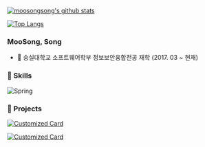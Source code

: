 [![moosongsong's github stats](https://github-readme-stats.vercel.app/api?username=moosongsong)](https://github.com/moosongsong)

[![Top Langs](https://github-readme-stats.vercel.app/api/top-langs/?username=moosongsong)](https://github.com/moosongsong)

### MooSong, Song
- :school: 숭실대학교 소프트웨어학부 정보보안융합전공 재학 (2017. 03 ~ 현재)

### 🔭 Skills
![Spring](https://img.shields.io/badge/Spring-6db33f)

### 🌱 Projects
[![Customized Card](https://github-readme-stats.vercel.app/api/pin/?username=moosongsong&repo=WEB_Project_ForeignLove&card_width=200)](https://github.com/moosongsong/WEB_Project_ForeignLove)

[![Customized Card](https://github-readme-stats.vercel.app/api/pin/?username=moosongsong&repo=FTP_SERVER_in_C_LINUX&card_width=200)](https://github.com/moosongsong/FTP_SERVER_in_C_LINUX)

<!--
- 👯 I’m looking to collaborate on ...
- 🤔 I’m looking for help with ...
- 💬 Ask me about ...
- 📫 How to reach me: ...
- 😄 Pronouns: ...
- ⚡ Fun fact: ...
-->

